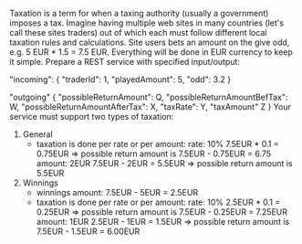 Taxation is a term for when a taxing authority (usually a government) imposes a tax. Imagine having multiple web sites in many countries (let's call these sites traders) out of which each must follow different local taxation rules and calculations. Site users bets an amount on the give odd, e.g. 5 EUR * 1.5 = 7.5 EUR. Everything will be done in EUR currency to keep it simple.
Prepare a REST service with specified input/output:

 "incoming": {
   "traderId": 1,
   "playedAmount": 5,
   "odd": 3.2
 }
 
 "outgoing" {
   "possibleReturnAmount": Q,
   "possibleReturnAmountBefTax": W,
   "possibleReturnAmountAfterTax": X,
   "taxRate": Y,
   "taxAmount" Z
 }
 Your service must support two types of taxation:
1. General
   - taxation is done per rate or per amount:
rate: 10%
7.5EUR * 0.1 = 0.75EUR => possible return amount is 7.5EUR - 0.75EUR = 6.75
amount: 2EUR
7.5EUR - 2EUR = 5.5EUR => possible return amount is 5.5EUR
2. Winnings
   - winnings amount: 7.5EUR - 5EUR = 2.5EUR
   - taxation is done per rate or per amount:
rate: 10%
2.5EUR * 0.1 = 0.25EUR => possible return amount is 7.5EUR - 0.25EUR = 7.25EUR
amount: 1EUR
2.5EUR - 1EUR = 1.5EUR => possible return amount is 7.5EUR - 1.5EUR = 6.00EUR
